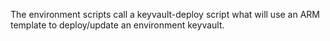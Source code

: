 The environment scripts call a keyvault-deploy script what will use an ARM template to deploy/update an environment keyvault.
